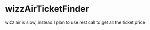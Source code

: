 # wizzAirTicketFinder

wizz air is slow, instead I plan to use rest call to get all the ticket price
